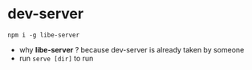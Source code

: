 # dev-server

` npm i -g libe-server `

* why **libe-server** ? because dev-server is already taken by someone 
* run `serve [dir]` to run 
